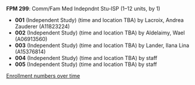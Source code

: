 **FPM 299**: Comm/Fam Med Indepndnt Stu-ISP (1–12 units, by 1)

- **001** (Independent Study) (time and location TBA) by Lacroix, Andrea Zauderer (A11823224)
- **002** (Independent Study) (time and location TBA) by Aldelaimy, Wael (A06913560)
- **003** (Independent Study) (time and location TBA) by Lander, Ilana Lina (A15376814)
- **004** (Independent Study) (time and location TBA) by staff
- **005** (Independent Study) (time and location TBA) by staff

[Enrollment numbers over time](./FPM299.tsv)

